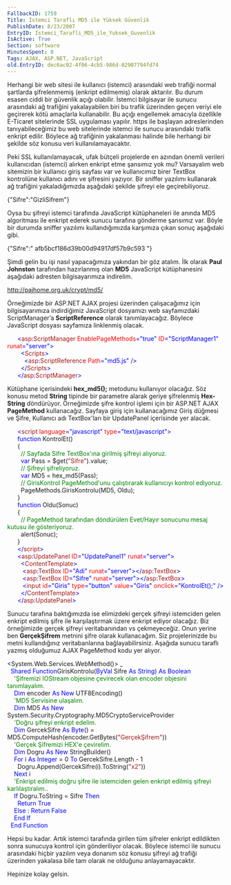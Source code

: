 ```yaml
---
FallbackID: 1759
Title: İstemci Taraflı MD5 ile Yüksek Güvenlik
PublishDate: 8/23/2007
EntryID: Istemci_Tarafli_MD5_ile_Yuksek_Guvenlik
IsActive: True
Section: software
MinutesSpent: 0
Tags: AJAX, ASP.NET, JavaScript
old.EntryID: dec6ac02-4f06-4cb5-986d-02907794fd74
---
```

Herhangi bir web sitesi ile kullanıcı (istemci) arasındaki web trafiği
normal şartlarda şifrelenmemiş (enkript edilmemiş) olarak aktarılır. Bu
durum esasen ciddi bir güvenlik açığı olabilir. İstemci bilgisayar ile
sunucu arasındaki ağ trafiğini yakalayabilen biri bu trafik üzerinden
geçen veriyi ele geçirerek kötü amaçlarla kullanabilir. Bu açığı
engellemek amacıyla özellikle E-Ticaret sitelerinde SSL uygulaması
yapılır. https ile başlayan adreslerinden tanıyabileceğimiz bu web
sitelerinde istemci ile sunucu arasındaki trafik enkript edilir. Böylece
ağ trafiğinin yakalanması halinde bile herhangi bir şekilde söz konusu
veri kullanılamayacaktır.

Peki SSL kullanılamayacak, ufak bütçeli projelerde en azından önemli
verileri kullanıcıdan (istemci) alırken enkript etme şansımız yok mu?
Varsayalım web sitemizin bir kullanıcı giriş sayfası var ve kullanıcımız
birer TextBox kontrolüne kullanıcı adını ve şifresini yazıyor. Bir
sniffer yazılımı kullanarak ağ trafiğini yakaladığımızda aşağıdaki
şekilde şifreyi ele geçirebiliyoruz.

{"Sifre":"GizliSifrem"}

Oysa bu şifreyi istemci tarafında JavaScript kütüphaneleri ile anında
MD5 algoritması ile enkript ederek sunucu tarafına gönderme şansımız
var. Böyle bir durumda sniffer yazılımı kullandığımızda karşımıza çıkan
sonuç aşağıdaki gibi.

{"Sifre":" afb5bcf186d39b00d94917df57b9c593 "}

Şimdi gelin bu işi nasıl yapacağımıza yakından bir göz atalım. İlk
olarak **Paul Johnston** tarafından hazırlanmış olan **MD5** JavaScript
kütüphanesini aşağıdaki adresten bilgisayarımıza indirelim.

<http://pajhome.org.uk/crypt/md5/>

Örneğimizde bir ASP.NET AJAX projesi üzerinden çalışacağımız için
bilgisayarımıza indirdiğimiz JavaScript dosyamızı web sayfamızdaki
ScriptManager’a **ScriptReference** olarak tanımlayacağız. Böylece
JavaScript dosyası sayfamıza linklenmiş olacak.

<span><span>      </span> <span style="color: blue;">\<</span><span
style="color: rgb(163, 21, 21);">asp</span><span
style="color: blue;">:</span><span
style="color: rgb(163, 21, 21);">ScriptManager</span> <span
style="color: red;">EnablePageMethods</span><span
style="color: blue;">="true"</span> <span
style="color: red;">ID</span><span
style="color: blue;">="ScriptManager1"</span> <span
style="color: red;">runat</span><span
style="color: blue;">="server"\></span></span>\
 <span> <span>        </span><span style="color: blue;">\<</span><span
style="color: rgb(163, 21, 21);">Scripts</span><span
style="color: blue;">\></span></span>\
 <span> <span>          </span><span style="color: blue;">\<</span><span
style="color: rgb(163, 21, 21);">asp</span><span
style="color: blue;">:</span><span
style="color: rgb(163, 21, 21);">ScriptReference</span> <span
style="color: red;">Path</span><span
style="color: blue;">="md5.js"</span> <span
style="color: blue;">/\></span></span>\
 <span> <span>        </span> <span style="color: blue;">\</</span><span
style="color: rgb(163, 21, 21);">Scripts</span><span
style="color: blue;">\></span></span>\
 <span> <span>      </span> <span style="color: blue;">\</</span><span
style="color: rgb(163, 21, 21);">asp</span><span
style="color: blue;">:</span><span
style="color: rgb(163, 21, 21);">ScriptManager</span><span
style="color: blue;">\></span></span>

Kütüphane içerisindeki **hex\_md5();** metodunu kullanıyor olacağız. Söz
konusu metod **String** tipinde bir parametre alarak geriye şifrelenmiş
**Hex-String** döndürüyor. Örneğimizde şifre kontrol işlemi için bir
ASP.NET AJAX **PageMethod** kullanacağız. Sayfaya giriş için
kullanacağımız Giriş düğmesi ve Şifre, Kullanıcı adı TextBox'ları bir
UpdatePanel içerisinde yer alacak.

<span> <span>      </span> <span style="color: blue;">\<</span><span
style="color: rgb(163, 21, 21);">script</span> <span
style="color: red;">language</span><span
style="color: blue;">="javascript"</span> <span
style="color: red;">type</span><span
style="color: blue;">="text/javascript"\></span></span>\
 <span> <span>      </span> <span style="color: blue;">function</span>
KontrolEt()</span>\
 <span> <span>      </span>{</span>\
 <span> <span>        </span> <span style="color: green;">// Sayfada
Sifre TextBox'ına girilmiş şifreyi alıyoruz.</span></span>\
 <span> <span>        </span> <span style="color: blue;">var</span> Pass
= \$get(<span
style="color: rgb(163, 21, 21);">"Sifre"</span>).value;</span>\
 <span> <span>        </span> <span style="color: green;">// Şifreyi
şifreliyoruz.</span></span>\
 <span> <span>        </span> <span style="color: blue;">var</span> MD5
= hex\_md5(Pass);</span>\
 <span> <span>        </span> <span style="color: green;">//
GirisKontrol PageMethod'unu çalıştırarak kullanıcıyı kontrol
ediyoruz.</span></span>\
 <span> <span>        </span> PageMethods.GirisKontrolu(MD5,
Oldu);</span>\
 <span> <span>      </span>}</span>\
 <span> <span>      </span> <span style="color: blue;">function</span>
Oldu(Sonuc)</span>\
 <span> <span>      </span>{</span>\
 <span> <span>        </span> <span style="color: green;">// PageMethod
tarafından döndürülen Evet/Hayır sonucunu mesaj kutusu ile
gösteriyoruz.</span></span>\
 <span> <span>        </span> alert(Sonuc);</span>\
 <span> <span>      </span>}</span>\
 <span> <span>      </span> <span style="color: blue;">\</</span><span
style="color: rgb(163, 21, 21);">script</span><span
style="color: blue;">\></span></span>\
 <span> <span>      </span> <span style="color: blue;">\<</span><span
style="color: rgb(163, 21, 21);">asp</span><span
style="color: blue;">:</span><span
style="color: rgb(163, 21, 21);">UpdatePanel</span> <span
style="color: red;">ID</span><span
style="color: blue;">="UpdatePanel1"</span> <span
style="color: red;">runat</span><span
style="color: blue;">="server"\></span></span>\
 <span> <span>        </span> <span style="color: blue;">\<</span><span
style="color: rgb(163, 21, 21);">ContentTemplate</span><span
style="color: blue;">\></span></span>\
          <span style="color: blue;">\<</span><span
style="color: rgb(163, 21, 21);">asp</span><span
style="color: blue;">:</span><span
style="color: rgb(163, 21, 21);">TextBox</span> <span
style="color: red;">ID</span><span style="color: blue;">="Adi"</span>
<span style="color: red;">runat</span><span
style="color: blue;">="server"\>\</</span><span
style="color: rgb(163, 21, 21);">asp</span><span
style="color: blue;">:</span><span
style="color: rgb(163, 21, 21);">TextBox</span><span
style="color: blue;">\></span>\
 <span> <span>         </span><span style="color: blue;">\<</span><span
style="color: rgb(163, 21, 21);">asp</span><span
style="color: blue;">:</span><span
style="color: rgb(163, 21, 21);">TextBox</span> <span
style="color: red;">ID</span><span style="color: blue;">="Sifre"</span>
<span style="color: red;">runat</span><span
style="color: blue;">="server"\>\</</span><span
style="color: rgb(163, 21, 21);">asp</span><span
style="color: blue;">:</span><span
style="color: rgb(163, 21, 21);">TextBox</span><span
style="color: blue;">\></span></span>\
 <span> <span>         </span><span style="color: blue;">\<</span><span
style="color: rgb(163, 21, 21);">input</span> <span
style="color: red;">id</span><span style="color: blue;">="Giris"</span>
<span style="color: red;">type</span><span
style="color: blue;">="button"</span> <span
style="color: red;">value</span><span
style="color: blue;">="Giris"</span> <span
style="color: red;">onclick</span><span
style="color: blue;">="KontrolEt();"</span> <span
style="color: blue;">/\></span></span>\
 <span> <span>        </span> <span style="color: blue;">\</</span><span
style="color: rgb(163, 21, 21);">ContentTemplate</span><span
style="color: blue;">\></span></span>\
       <span style="color: blue;">\</</span><span
style="color: rgb(163, 21, 21);">asp</span><span
style="color: blue;">:</span><span
style="color: rgb(163, 21, 21);">UpdatePanel</span><span
style="color: blue;">\></span><span></span>

Sunucu tarafına baktığımızda ise elimizdeki gerçek şifreyi istemciden
gelen enkript edilmiş şifre ile karşılaştırmak üzere enkript ediyor
olacağız. Biz örneğimizde gerçek şifreyi veritabanından vs çekmeyeceğiz.
Onun yerine ben **GerçekŞifrem** metnini şifre olarak kullanacağım. Siz
projelerinizde bu metni kullandığınız veritabanlarına bağlayabilirsiniz.
Aşağıda sunucu taraflı yazmış olduğumuz AJAX PageMethod kodu yer alıyor.

<span> \<System.Web.Services.WebMethod()\> \_</span>\
 <span> <span>  </span><span style="color: blue;">Shared</span> <span
style="color: blue;">Function</span>GirisKontrolu(<span
style="color: blue;">ByVal</span> Sifre <span
style="color: blue;">As</span> <span style="color: blue;">String</span>)
<span style="color: blue;">As</span> <span
style="color: blue;">Boolean</span></span>\
 <span> <span>    </span> <span style="color: green;">'Şifremizi
IOStream objesine çevirecek olan encoder objesini
tanımlayalım.</span></span>\
 <span> <span>    </span> <span style="color: blue;">Dim</span> encoder
<span style="color: blue;">As</span> <span
style="color: blue;">New</span> UTF8Encoding()</span>\
 <span> <span>    </span> <span style="color: green;">'MD5 Servisine
ulaşalım.</span></span>\
 <span> <span>    </span> <span style="color: blue;">Dim</span> MD5
<span style="color: blue;">As</span> <span
style="color: blue;">New</span>
System.Security.Cryptography.MD5CryptoServiceProvider</span>\
 <span> <span>    </span> <span style="color: green;">'Doğru şifreyi
enkript edelim.</span></span>\
 <span> <span>    </span> <span style="color: blue;">Dim</span>
GercekSifre<span style="color: blue;"> As</span> <span
style="color: blue;">Byte</span>() =
MD5.ComputeHash(encoder.GetBytes(<span
style="color: rgb(163, 21, 21);">"GerçekŞifrem"</span>))</span>\
 <span> <span>    </span> <span style="color: green;">'Gerçek Şifremizi
HEX'e çevirelim.</span></span>\
 <span> <span>    </span> <span style="color: blue;">Dim</span> Dogru
<span style="color: blue;">As</span> <span
style="color: blue;">New</span> StringBuilder()</span>\
 <span> <span>    </span> <span style="color: blue;">For</span> i <span
style="color: blue;">As</span> <span style="color: blue;">Integer</span>
= 0 <span style="color: blue;">To</span> GercekSifre.Length - 1</span>\
 <span> <span>      </span> Dogru.Append(GercekSifre(i).ToString(<span
style="color: rgb(163, 21, 21);">"x2"</span>))</span>\
 <span> <span>    </span> <span style="color: blue;">Next</span>
i</span>\
 <span> <span>    </span> <span style="color: green;">'Enkript edilmiş
doğru şifre ile istemciden gelen enkript edilmiş şifreyi
karlılaştıralım..</span></span>\
 <span> <span>    </span> <span style="color: blue;">If</span>
Dogru.ToString = Sifre <span style="color: blue;">Then</span></span>\
 <span> <span>      </span> <span style="color: blue;">Return</span>
<span style="color: blue;">True</span></span>\
 <span> <span>    </span> <span style="color: blue;">Else</span> : <span
style="color: blue;">Return</span> <span
style="color: blue;">False</span></span>\
 <span> <span>    </span> <span style="color: blue;">End</span> <span
style="color: blue;">If</span></span>\
 <span><span>  </span><span style="color: blue;">End</span> <span
style="color: blue;">Function</span></span>

Hepsi bu kadar. Artık istemci tarafında girilen tüm şifreler enkript
edildikten sonra sunucuya kontrol için gönderiliyor olacak. Böylece
istemci ile sunucu arasındaki hiçbir yazılım veya donanım söz konusu
şifreyi ağ trafiği üzerinden yakalasa bile tam olarak ne olduğunu
anlayamayacaktır.

Hepinize kolay gelsin.


